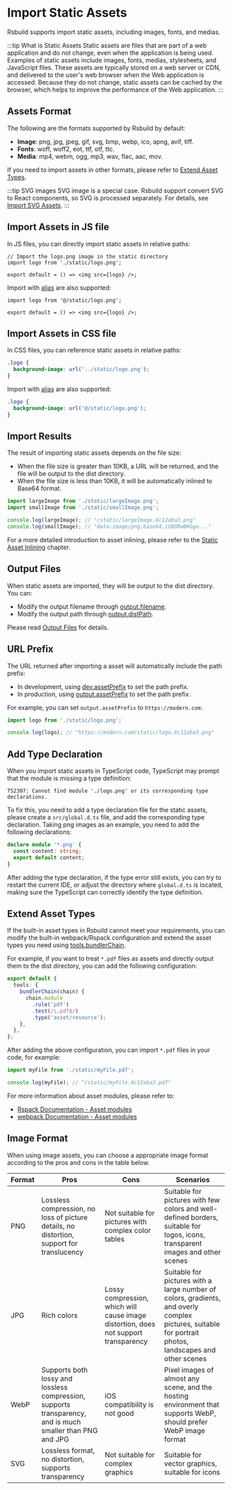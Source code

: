 # Import Static Assets

Rsbuild supports import static assets, including images, fonts, and medias.

:::tip What is Static Assets
Static assets are files that are part of a web application and do not change, even when the application is being used. Examples of static assets include images, fonts, medias, stylesheets, and JavaScript files. These assets are typically stored on a web server or CDN, and delivered to the user's web browser when the Web application is accessed. Because they do not change, static assets can be cached by the browser, which helps to improve the performance of the Web application.
:::

## Assets Format

The following are the formats supported by Rsbuild by default:

- **Image**: png, jpg, jpeg, gif, svg, bmp, webp, ico, apng, avif, tiff.
- **Fonts**: woff, woff2, eot, ttf, otf, ttc.
- **Media**: mp4, webm, ogg, mp3, wav, flac, aac, mov.

If you need to import assets in other formats, please refer to [Extend Asset Types](#extend-asset-types).

:::tip SVG images
SVG image is a special case. Rsbuild support convert SVG to React components, so SVG is processed separately. For details, see [Import SVG Assets](/guide/basic/svg-assets.html).
:::

## Import Assets in JS file

In JS files, you can directly import static assets in relative paths:

```tsx
// Import the logo.png image in the static directory
import logo from './static/logo.png';

export default = () => <img src={logo} />;
```

Import with [alias](/guide/advanced/alias.html) are also supported:

```tsx
import logo from '@/static/logo.png';

export default = () => <img src={logo} />;
```

## Import Assets in CSS file

In CSS files, you can reference static assets in relative paths:

```css
.logo {
  background-image: url('../static/logo.png');
}
```

Import with [alias](/guide/advanced/alias.html) are also supported:

```css
.logo {
  background-image: url('@/static/logo.png');
}
```

## Import Results

The result of importing static assets depends on the file size:

- When the file size is greater than 10KB, a URL will be returned, and the file will be output to the dist directory.
- When the file size is less than 10KB, it will be automatically inlined to Base64 format.

```js
import largeImage from './static/largeImage.png';
import smallImage from './static/smallImage.png';

console.log(largeImage); // "/static/largeImage.6c12aba3.png"
console.log(smallImage); // "data:image/png;base64,iVBORw0KGgo..."
```

For a more detailed introduction to asset inlining, please refer to the [Static Asset Inlining](/guide/optimization/inline-assets.html) chapter.

## Output Files

When static assets are imported, they will be output to the dist directory. You can:

- Modify the output filename through [output.filename](/config/options/output.html#outputfilename).
- Modify the output path through [output.distPath](/config/options/output.html#outputdistpath).

Please read [Output Files](/guide/basic/output-files.html) for details.

## URL Prefix

The URL returned after importing a asset will automatically include the path prefix:

- In development, using [dev.assetPrefix](/config/options/dev.html#devassetprefix) to set the path prefix.
- In production, using [output.assetPrefix](/config/options/output.html#outputassetprefix) to set the path prefix.

For example, you can set `output.assetPrefix` to `https://modern.com`:

```js
import logo from './static/logo.png';

console.log(logo); // "https://modern.com/static/logo.6c12aba3.png"
```

## Add Type Declaration

When you import static assets in TypeScript code, TypeScript may prompt that the module is missing a type definition:

```
TS2307: Cannot find module './logo.png' or its corresponding type declarations.
```

To fix this, you need to add a type declaration file for the static assets, please create a `src/global.d.ts` file, and add the corresponding type declaration. Taking png images as an example, you need to add the following declarations:

```ts title="src/global.d.ts"
declare module '*.png' {
  const content: string;
  export default content;
}
```

After adding the type declaration, if the type error still exists, you can try to restart the current IDE, or adjust the directory where `global.d.ts` is located, making sure the TypeScript can correctly identify the type definition.

## Extend Asset Types

If the built-in asset types in Rsbuild cannot meet your requirements, you can modify the built-in webpack/Rspack configuration and extend the asset types you need using [tools.bundlerChain](/config/options/tools.html#toolsbundlerchain).

For example, if you want to treat `*.pdf` files as assets and directly output them to the dist directory, you can add the following configuration:

```ts
export default {
  tools: {
    bundlerChain(chain) {
      chain.module
        .rule('pdf')
        .test(/\.pdf$/)
        .type('asset/resource');
    },
  },
};
```

After adding the above configuration, you can import `*.pdf` files in your code, for example:

```js
import myFile from './static/myFile.pdf';

console.log(myFile); // "/static/myFile.6c12aba3.pdf"
```

For more information about asset modules, please refer to:

- [Rspack Documentation - Asset modules](https://www.rspack.dev/guide/asset-module.html#asset-modules)
- [webpack Documentation - Asset modules](https://webpack.js.org/guides/asset-modules/)

## Image Format

When using image assets, you can choose a appropriate image format according to the pros and cons in the table below.

| Format | Pros                                                                                                      | Cons                                                                                | Scenarios                                                                                                                                              |
| ------ | --------------------------------------------------------------------------------------------------------- | ----------------------------------------------------------------------------------- | ------------------------------------------------------------------------------------------------------------------------------------------------------ |
| PNG    | Lossless compression, no loss of picture details, no distortion, support for translucency                 | Not suitable for pictures with complex color tables                                 | Suitable for pictures with few colors and well-defined borders, suitable for logos, icons, transparent images and other scenes                         |
| JPG    | Rich colors                                                                                               | Lossy compression, which will cause image distortion, does not support transparency | Suitable for pictures with a large number of colors, gradients, and overly complex pictures, suitable for portrait photos, landscapes and other scenes |
| WebP   | Supports both lossy and lossless compression, supports transparency, and is much smaller than PNG and JPG | iOS compatibility is not good                                                       | Pixel images of almost any scene, and the hosting environment that supports WebP, should prefer WebP image format                                      |
| SVG    | Lossless format, no distortion, supports transparency                                                     | Not suitable for complex graphics                                                   | Suitable for vector graphics, suitable for icons                                                                                                       |
